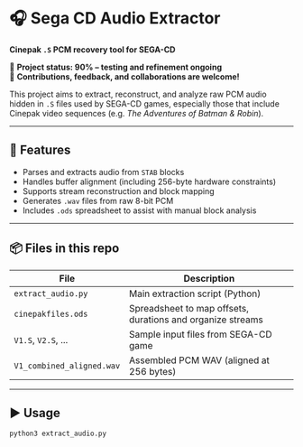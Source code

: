 # 🎧 Sega CD Audio Extractor

**Cinepak `.S` PCM recovery tool for SEGA-CD**

🚧 **Project status: 90% – testing and refinement ongoing**  
🤝 **Contributions, feedback, and collaborations are welcome!**

This project aims to extract, reconstruct, and analyze raw PCM audio hidden in `.S` files used by SEGA-CD games, especially those that include Cinepak video sequences (e.g. *The Adventures of Batman & Robin*).

---

## 📁 Features

- Parses and extracts audio from `STAB` blocks
- Handles buffer alignment (including 256-byte hardware constraints)
- Supports stream reconstruction and block mapping
- Generates `.wav` files from raw 8-bit PCM
- Includes `.ods` spreadsheet to assist with manual block analysis

---

## 📦 Files in this repo

| File                      | Description                                                  |
|---------------------------|--------------------------------------------------------------|
| `extract_audio.py`        | Main extraction script (Python)                              |
| `cinepakfiles.ods`        | Spreadsheet to map offsets, durations and organize streams   |
| `V1.S`, `V2.S`, ...       | Sample input files from SEGA-CD game                         |
| `V1_combined_aligned.wav` | Assembled PCM WAV (aligned at 256 bytes)                     |

---

## ▶️ Usage

```bash
python3 extract_audio.py
